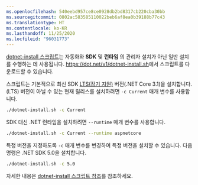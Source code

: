 ```yaml
---
ms.openlocfilehash: 540eebd957ce8ce0928db2bd8317cb220cba30bb
ms.sourcegitcommit: 0802ac583585110022beb6af8ea0b39188b77c43
ms.translationtype: HT
ms.contentlocale: ko-KR
ms.lasthandoff: 11/25/2020
ms.locfileid: "96031773"
---
```


[dotnet-install 스크립트](../../tools/dotnet-install-script.md)는 자동화와 **SDK** 및 **런타임** 의 관리자 설치가 아닌 일반 설치를 수행하는 데 사용됩니다. <https://dot.net/v1/dotnet-install.sh>에서 스크립트를 다운로드할 수 있습니다.

스크립트는 기본적으로 최신 SDK [LTS(장기 지원)](https://dotnet.microsoft.com/platform/support/policy/dotnet-core) 버전(.NET Core 3.1)을 설치합니다. (LTS) 버전이 아닐 수 있는 현재 릴리스를 설치하려면 `-c Current` 매개 변수를 사용합니다.

```bash
./dotnet-install.sh -c Current
```

SDK 대신 .NET 런타임을 설치하려면 `--runtime` 매개 변수를 사용합니다.

```bash
./dotnet-install.sh -c Current --runtime aspnetcore
```

특정 버전을 지정하도록 `-c` 매개 변수를 변경하여 특정 버전을 설치할 수 있습니다. 다음 명령은 .NET SDK 5.0을 설치합니다.

```bash
./dotnet-install.sh -c 5.0
```

자세한 내용은 [dotnet-install 스크립트 참조](../../tools/dotnet-install-script.md)를 참조하세요.
